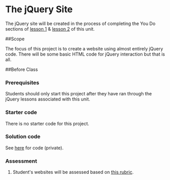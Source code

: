 # The jQuery Site

The jQuery site will be created in the process of completing the You Do sections of [lesson 1](1-selectors/README.md) & [lesson 2](2-events/README.md) of this unit.


##Scope

The focus of this project is to create a website using almost entirely jQuery code. There will be some basic HTML code for jQuery interaction but that is all.
 
##Before Class

### Prerequisites
Students should only start this project after they have ran through the jQuery lessons associated with this unit.

### Starter code

There is no starter code for this project.

### Solution code

See [here](https://github.com/ScriptEdcurriculum/solutions2015/tree/master/12-jQuery/lessons/3-project1) for code (private).

### Assessment

1. Student's websites will be assessed based on [this rubric](https://docs.google.com/spreadsheets/d/1rSyrqf3E3knsAu-G7bdrI9JrSC5eOpuADYrTD8H4Kfg/edit?usp=sharing).

